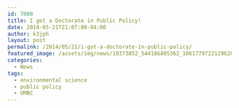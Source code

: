 ```yaml
---
id: 7008
title: I got a Doctorate in Public Policy!
date: 2014-05-21T21:07:00-04:00
author: k3jph
layout: post
permalink: /2014/05/21/i-got-a-doctorate-in-public-policy/
featured_image: /assets/img/news/10373852_544186805362_1661779722129620243_n.webp
categories:
  - News
tags:
  - environmental science
  - public policy
  - UMBC
---
```

